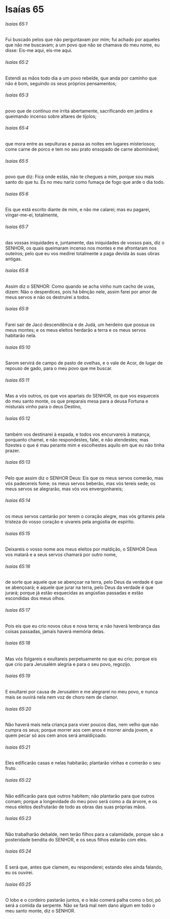 # Isaías 65

###### Isaías 65:1

Fui buscado pelos que não perguntavam por mim; fui achado por aqueles que não me buscavam; a um povo que não se chamava do meu nome, eu disse: Eis-me aqui, eis-me aqui.

###### Isaías 65:2

Estendi as mãos todo dia a um povo rebelde, que anda por caminho que não é bom, seguindo os seus próprios pensamentos;

###### Isaías 65:3

povo que de contínuo me irrita abertamente, sacrificando em jardins e queimando incenso sobre altares de tijolos;

###### Isaías 65:4

que mora entre as sepulturas e passa as noites em lugares misteriosos; come carne de porco e tem no seu prato ensopado de carne abominável;

###### Isaías 65:5

povo que diz: Fica onde estás, não te chegues a mim, porque sou mais santo do que tu. És no meu nariz como fumaça de fogo que arde o dia todo.

###### Isaías 65:6

Eis que está escrito diante de mim, e não me calarei; mas eu pagarei, vingar-me-ei, totalmente,

###### Isaías 65:7

das vossas iniquidades e, juntamente, das iniquidades de vossos pais, diz o SENHOR, os quais queimaram incenso nos montes e me afrontaram nos outeiros; pelo que eu vos medirei totalmente a paga devida às suas obras antigas.

###### Isaías 65:8

Assim diz o SENHOR: Como quando se acha vinho num cacho de uvas, dizem: Não o desperdices, pois há bênção nele, assim farei por amor de meus servos e não os destruirei a todos.

###### Isaías 65:9

Farei sair de Jacó descendência e de Judá, um herdeiro que possua os meus montes; e os meus eleitos herdarão a terra e os meus servos habitarão nela.

###### Isaías 65:10

Sarom servirá de campo de pasto de ovelhas, e o vale de Acor, de lugar de repouso de gado, para o meu povo que me buscar.

###### Isaías 65:11

Mas a vós outros, os que vos apartais do SENHOR, os que vos esqueceis do meu santo monte, os que preparais mesa para a deusa Fortuna e misturais vinho para o deus Destino,

###### Isaías 65:12

também vos destinarei à espada, e todos vos encurvareis à matança; porquanto chamei, e não respondestes, falei, e não atendestes; mas fizestes o que é mau perante mim e escolhestes aquilo em que eu não tinha prazer.

###### Isaías 65:13

Pelo que assim diz o SENHOR Deus: Eis que os meus servos comerão, mas vós padecereis fome; os meus servos beberão, mas vós tereis sede; os meus servos se alegrarão, mas vós vos envergonhareis;

###### Isaías 65:14

os meus servos cantarão por terem o coração alegre, mas vós gritareis pela tristeza do vosso coração e uivareis pela angústia de espírito.

###### Isaías 65:15

Deixareis o vosso nome aos meus eleitos por maldição, o SENHOR Deus vos matará e a seus servos chamará por outro nome,

###### Isaías 65:16

de sorte que aquele que se abençoar na terra, pelo Deus da verdade é que se abençoará; e aquele que jurar na terra, pelo Deus da verdade é que jurará; porque já estão esquecidas as angústias passadas e estão escondidas dos meus olhos.

###### Isaías 65:17

Pois eis que eu crio novos céus e nova terra; e não haverá lembrança das coisas passadas, jamais haverá memória delas.

###### Isaías 65:18

Mas vós folgareis e exultareis perpetuamente no que eu crio; porque eis que crio para Jerusalém alegria e para o seu povo, regozijo.

###### Isaías 65:19

E exultarei por causa de Jerusalém e me alegrarei no meu povo, e nunca mais se ouvirá nela nem voz de choro nem de clamor.

###### Isaías 65:20

Não haverá mais nela criança para viver poucos dias, nem velho que não cumpra os seus; porque morrer aos cem anos é morrer ainda jovem, e quem pecar só aos cem anos será amaldiçoado.

###### Isaías 65:21

Eles edificarão casas e nelas habitarão; plantarão vinhas e comerão o seu fruto.

###### Isaías 65:22

Não edificarão para que outros habitem; não plantarão para que outros comam; porque a longevidade do meu povo será como a da árvore, e os meus eleitos desfrutarão de todo as obras das suas próprias mãos.

###### Isaías 65:23

Não trabalharão debalde, nem terão filhos para a calamidade, porque são a posteridade bendita do SENHOR, e os seus filhos estarão com eles.

###### Isaías 65:24

E será que, antes que clamem, eu responderei; estando eles ainda falando, eu os ouvirei.

###### Isaías 65:25

O lobo e o cordeiro pastarão juntos, e o leão comerá palha como o boi; pó será a comida da serpente. Não se fará mal nem dano algum em todo o meu santo monte, diz o SENHOR.

